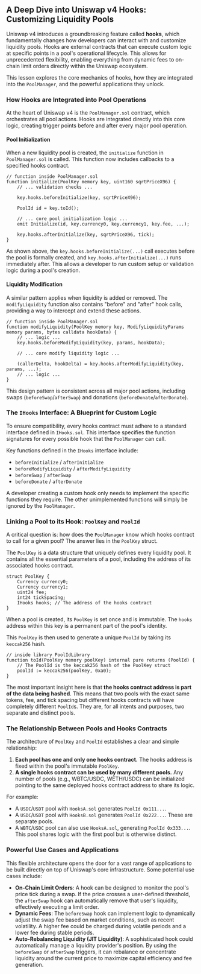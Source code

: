 ## A Deep Dive into Uniswap v4 Hooks: Customizing Liquidity Pools

Uniswap v4 introduces a groundbreaking feature called **hooks**, which fundamentally changes how developers can interact with and customize liquidity pools. Hooks are external contracts that can execute custom logic at specific points in a pool's operational lifecycle. This allows for unprecedented flexibility, enabling everything from dynamic fees to on-chain limit orders directly within the Uniswap ecosystem.

This lesson explores the core mechanics of hooks, how they are integrated into the `PoolManager`, and the powerful applications they unlock.

### How Hooks are Integrated into Pool Operations

At the heart of Uniswap v4 is the `PoolManager.sol` contract, which orchestrates all pool actions. Hooks are integrated directly into this core logic, creating trigger points before and after every major pool operation.

#### Pool Initialization

When a new liquidity pool is created, the `initialize` function in `PoolManager.sol` is called. This function now includes callbacks to a specified hooks contract.

```solidity
// function inside PoolManager.sol
function initialize(PoolKey memory key, uint160 sqrtPriceX96) {
    // ... validation checks ...

    key.hooks.beforeInitialize(key, sqrtPriceX96);

    PoolId id = key.toId();

    // ... core pool initialization logic ...
    emit Initialize(id, key.currency0, key.currency1, key.fee, ...);

    key.hooks.afterInitialize(key, sqrtPriceX96, tick);
}
```

As shown above, the `key.hooks.beforeInitialize(...)` call executes before the pool is formally created, and `key.hooks.afterInitialize(...)` runs immediately after. This allows a developer to run custom setup or validation logic during a pool's creation.

#### Liquidity Modification

A similar pattern applies when liquidity is added or removed. The `modifyLiquidity` function also contains "before" and "after" hook calls, providing a way to intercept and extend these actions.

```solidity
// function inside PoolManager.sol
function modifyLiquidity(PoolKey memory key, ModifyLiquidityParams memory params, bytes calldata hookData) {
    // ... logic ...
    key.hooks.beforeModifyLiquidity(key, params, hookData);

    // ... core modify liquidity logic ...

    (callerDelta, hookDelta) = key.hooks.afterModifyLiquidity(key, params, ...);
    // ... logic ...
}
```

This design pattern is consistent across all major pool actions, including swaps (`beforeSwap`/`afterSwap`) and donations (`beforeDonate`/`afterDonate`).

### The `IHooks` Interface: A Blueprint for Custom Logic

To ensure compatibility, every hooks contract must adhere to a standard interface defined in `IHooks.sol`. This interface specifies the function signatures for every possible hook that the `PoolManager` can call.

Key functions defined in the `IHooks` interface include:

- `beforeInitialize` / `afterInitialize`
- `beforeModifyLiquidity` / `afterModifyLiquidity`
- `beforeSwap` / `afterSwap`
- `beforeDonate` / `afterDonate`

A developer creating a custom hook only needs to implement the specific functions they require. The other unimplemented functions will simply be ignored by the `PoolManager`.

### Linking a Pool to its Hook: `PoolKey` and `PoolId`

A critical question is: how does the `PoolManager` know which hooks contract to call for a given pool? The answer lies in the `PoolKey` struct.

The `PoolKey` is a data structure that uniquely defines every liquidity pool. It contains all the essential parameters of a pool, including the address of its associated hooks contract.

```solidity
struct PoolKey {
    Currency currency0;
    Currency currency1;
    uint24 fee;
    int24 tickSpacing;
    IHooks hooks; // The address of the hooks contract
}
```

When a pool is created, its `PoolKey` is set once and is immutable. The `hooks` address within this key is a permanent part of the pool's identity.

This `PoolKey` is then used to generate a unique `PoolId` by taking its `keccak256` hash.

```solidity
// inside library PoolIdLibrary
function toId(PoolKey memory poolKey) internal pure returns (PoolId) {
    // The PoolId is the keccak256 hash of the PoolKey struct
    poolId := keccak256(poolKey, 0xa0);
}
```

The most important insight here is that **the hooks contract address is part of the data being hashed**. This means that two pools with the exact same tokens, fee, and tick spacing but different hooks contracts will have completely different `PoolId`s. They are, for all intents and purposes, two separate and distinct pools.

### The Relationship Between Pools and Hooks Contracts

The architecture of `PoolKey` and `PoolId` establishes a clear and simple relationship:

1.  **Each pool has one and only one hooks contract.** The hooks address is fixed within the pool's immutable `PoolKey`.
2.  **A single hooks contract can be used by many different pools.** Any number of pools (e.g., WBTC/USDC, WETH/USDC) can be initialized pointing to the same deployed hooks contract address to share its logic.

For example:

- A `USDC`/`USDT` pool with `HooksA.sol` generates `PoolId 0x111...`.
- A `USDC`/`USDT` pool with `HooksB.sol` generates `PoolId 0x222...`. These are separate pools.
- A `WBTC`/`USDC` pool can also use `HooksA.sol`, generating `PoolId 0x333...`. This pool shares logic with the first pool but is otherwise distinct.

### Powerful Use Cases and Applications

This flexible architecture opens the door for a vast range of applications to be built directly on top of Uniswap's core infrastructure. Some potential use cases include:

- **On-Chain Limit Orders**: A hook can be designed to monitor the pool's price tick during a swap. If the price crosses a user-defined threshold, the `afterSwap` hook can automatically remove that user's liquidity, effectively executing a limit order.
- **Dynamic Fees**: The `beforeSwap` hook can implement logic to dynamically adjust the swap fee based on market conditions, such as recent volatility. A higher fee could be charged during volatile periods and a lower fee during stable periods.
- **Auto-Rebalancing Liquidity (JIT Liquidity)**: A sophisticated hook could automatically manage a liquidity provider's position. By using the `beforeSwap` or `afterSwap` triggers, it can rebalance or concentrate liquidity around the current price to maximize capital efficiency and fee generation.
